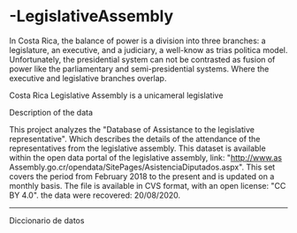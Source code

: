 # -LegislativeAssembly

In Costa Rica, the balance of power is a division into three branches: a legislature, an executive, and a judiciary, a well-know as trias politica model. Unfortunately, the presidential system can not be contrasted as fusion of power like the parliamentary and semi-presidential systems. Where the executive and legislative branches overlap. 

Costa Rica Legislative Assembly is a unicameral legislative 

Description of the data

This project analyzes the "Database of Assistance to the legislative representative". Which describes the details of the attendance of the representatives from the legislative assembly. This dataset is available within the open data portal of the legislative assembly, link: "http://www.as Assembly.go.cr/opendata/SitePages/AsistenciaDiputados.aspx". This set covers the period from February 2018 to the present and is updated on a monthly basis. The file is available in CVS format, with an open license: "CC BY 4.0". the data were recovered: 20/08/2020.
  
____________________
Diccionario de datos
